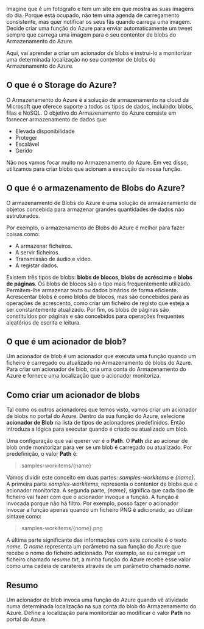 Imagine que é um fotógrafo e tem um site em que mostra as suas imagens do dia. Porque está ocupado, não tem uma agenda de carregamento consistente, mas quer notificar os seus fãs quando carrega uma imagem. Decide criar uma função do Azure para enviar automaticamente um tweet sempre que carrega uma imagem para o seu contentor de blobs do Armazenamento do Azure.

Aqui, vai aprender a criar um acionador de blobs e instrui-lo a monitorizar uma determinada localização no seu contentor de blobs do Armazenamento do Azure.

## <a name="what-is-azure-storage"></a>O que é o Storage do Azure?

O Armazenamento do Azure é a solução de armazenamento na cloud da Microsoft que oferece suporte a todos os tipos de dados, incluindo: blobs, filas e NoSQL. O objetivo do Armazenamento do Azure consiste em fornecer armazenamento de dados que:

- Elevada disponibilidade
- Proteger
- Escalável
- Gerido

Não nos vamos focar muito no Armazenamento do Azure. Em vez disso, utilizamos para criar blobs que acionam a execução da nossa função.

## <a name="what-is-azure-blob-storage"></a>O que é o armazenamento de Blobs do Azure?

O armazenamento de Blobs do Azure é uma solução de armazenamento de objetos concebida para armazenar grandes quantidades de dados não estruturados. 

Por exemplo, o armazenamento de Blobs do Azure é melhor para fazer coisas como:

- A armazenar ficheiros.
- A servir ficheiros.
- Transmissão de áudio e vídeo.
- A registar dados.

Existem três tipos de blobs: **blobs de blocos**, **blobs de acréscimo** e **blobs de páginas**. Os blobs de blocos são o tipo mais frequentemente utilizado. Permitem-lhe armazenar texto ou dados binários de forma eficiente. Acrescentar blobs é como blobs de blocos, mas são concebidos para as operações de acrescento, como criar um ficheiro de registo que esteja a ser constantemente atualizado. Por fim, os blobs de páginas são constituídos por páginas e são concebidos para operações frequentes aleatórios de escrita e leitura.

## <a name="what-is-a-blob-trigger"></a>O que é um acionador de blob?

Um acionador de blob é um acionador que executa uma função quando um ficheiro é carregado ou atualizado no Armazenamento de blobs do Azure. Para criar um acionador de blob, cria uma conta do Armazenamento do Azure e fornece uma localização que o acionador monitoriza.

## <a name="how-to-create-a-blob-trigger"></a>Como criar um acionador de blobs

Tal como os outros acionadores que temos visto, vamos criar um acionador de blobs no portal do Azure. Dentro da sua função do Azure, selecione **acionador de Blob** na lista de tipos de acionadores predefinidos. Então introduza a lógica para executar quando é criado ou atualizado um blob.

Uma configuração que vai querer ver é o **Path**. O **Path** diz ao acionar de blob onde monitorizar para ver se um blob é carregado ou atualizado. Por predefinição, o valor **Path** é: 

> samples-workitems/{name}

Vamos dividir este conceito em duas partes: *samples-workitems* e *{name}*. A primeira parte *samples-workitems*, representa o contentor de blobs que o acionador monitoriza. A segunda parte, *{name}*, significa que cada tipo de ficheiro vai fazer com que o acionador invoque a função. A função é invocada porque não há filtro. Por exemplo, posso fazer o acionador invocar a função apenas quando um ficheiro PNG é adicionado, ao utilizar sintaxe como:

> samples-workitems/{nome}.png

A última parte significante das informações com este conceito é o texto *nome*. O *nome* representa um parâmetro na sua função do Azure que recebe o nome do ficheiro adicionado. Por exemplo, se eu carregar um ficheiro chamado *resume.txt*, a minha função do Azure recebe esse valor como uma cadeia de carateres através de um parâmetro chamado *nome*.

## <a name="summary"></a>Resumo

Um acionador de blob invoca uma função do Azure quando vê atividade numa determinada localização na sua conta do blob do Armazenamento do Azure. Define a localização para monitorizar ao modificar o valor **Path** no portal do Azure.
